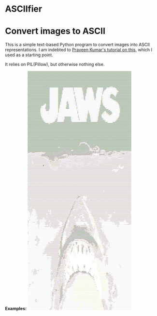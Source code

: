 <h1>ASCIIfier</h1>
<h1>Convert images to ASCII</h4>

This is a simple text-based Python program to convert images into ASCII representations. I am indebted to [Praveen Kumar's tutorial on this](https://www.hackerearth.com/practice/notes/beautiful-python-a-simple-ascii-art-generator-from-images/), which I used as a starting point. 

It relies on PIL(Pillow), but otherwise nothing else. 

<b>Examples:</b> 
![Jaws](/Examples/jaws.png)

